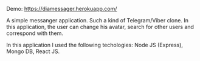 Demo: https://diamessager.herokuapp.com/

A simple messanger application. Such a kind of Telegram/Viber clone. In this application, the user can change his avatar, search for other users and correspond with them.

In this application I used the following techologies: Node JS (Express), Mongo DB, React JS.
